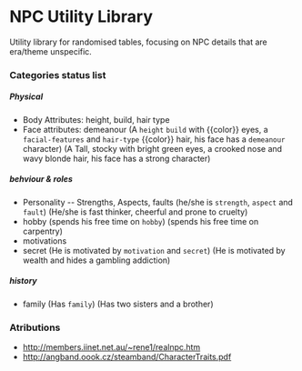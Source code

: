 # NPC Utility Library

Utility library for randomised tables, focusing on NPC details that are era/theme unspecific.

### Categories status list

##### Physical

- Body Attributes: height, build, hair type
- Face attributes: demeanour
  (A `height` `build` with {{color}} eyes, a `facial-features` and `hair-type` {{color}} hair, his face has a `demeanour` character)
  (A Tall, stocky  with bright green eyes, a crooked nose and wavy blonde hair, his face has a strong character)

##### behviour & roles

- Personality -- Strengths, Aspects, faults
  (he/she is `strength`, `aspect` and `fault`)
  (He/she is fast thinker, cheerful and prone to cruelty)
- hobby
  (spends his free time on `hobby`)
  (spends his free time on carpentry)
- motivations
- secret
  (He is motivated by `motivation` and `secret`)
  (He is motivated by wealth and hides a gambling addiction)

##### history

- family
  (Has `family`)
  (Has two sisters and a brother)

### Atributions

- http://members.iinet.net.au/~rene1/realnpc.htm
- http://angband.oook.cz/steamband/CharacterTraits.pdf
